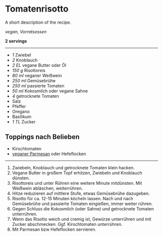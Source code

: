 # Tomatenrisotto

A short description of the recipe.

*vegan, Vorratsessen*

**2 servings**

---

- *1* Zwiebel
- *2* Knoblauch
- *2 EL* vegane Butter oder Öl
- *150 g* Risottoreis
- *80 ml* veganer Weißwein
- *250 ml* Gemüsebrühe
- *250 ml* passierte Tomaten
- *50 ml* Kokosmilch oder vegane Sahne
- *4* getrocknete Tomaten
- Salz
- Pfeffer
- Oregano
- Basilikum
- *1 TL* Zucker

## Toppings nach Belieben
- Kirschtomaten
- [veganer Parmesan](https://github.com/dasnessie/recipes/blob/master/parmesan.md) oder Hefeflocken

---

1. Zwiebeln, Knoblauch und getrocknete Tomaten klein hacken. 
2. Vegane Butter in großem Topf erhitzen, Zwiebeln und Knoblauch dünsten.
3. Risottoreis und unter Rühren eine weitere Minute mitdünsten. Mit Weißwein abläschen, weiterrühren.
4. Hitze reduzieren auf mittlere Stufe, etwas Gemüsebrühe dazugeben.
5. Risotto für ca. 12-15 Minuten köcheln lassen. Nach und nach Gemüsebrühe und passierte Tomaten eingießen, immer weiter rühren.
6. Gegen Schluss die Kokosmilch (oder Sahne) und getrocknete Tomaten unterrühren. 
7. Wenn das Risotto weich und cremig ist, Gewürze unterrühren und mit Zucker abschmecken. Ggf. Kirschtomaten unterrühren.
8. Mit Parmesan bzw Hefeflocken servieren.